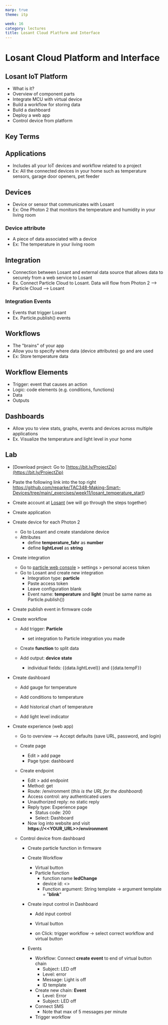 ```yaml
---
marp: true
theme: itp

week: 16
category: lectures
title: Losant Cloud Platform and Interface
---
```


<!-- headingDivider: 2 -->

# Losant Cloud Platform and Interface

## Losant IoT Platform

* What is it? 
* Overview of component parts
* Integrate MCU with virtual device
* Build a workflow for storing data
* Build a dashboard
* Deploy a web app
* Control device from platform



## Key Terms

## Applications

* Includes all your IoT devices and workflow related to a project
* Ex: All the connected devices in your home such as temperature sensors, garage door openers, pet feeder

## Devices

* Device or sensor that communicates with Losant
* Ex: One Photon 2 that monitors the temperature and humidity in your living room

### Device attribute

* A piece of data associated with a device
* Ex: The temperature in your living room

## Integration

* Connection between Losant and external data source that allows data to securely from a web service to Losant
* Ex. Connect Particle Cloud to Losant. Data will flow from Photon 2 --> Particle Cloud --> Losant

### Integration Events

* Events that trigger Losant
* Ex. Particle.publish() events

## Workflows

* The "brains" of your app
* Allow you to specify where data (device attributes) go and are used
* Ex: Store temperature data

## Workflow Elements

* Trigger: event that causes an action
* Logic: code elements (e.g. conditions, functions)
* Data
* Outputs

## Dashboards

* Allow you to view stats, graphs, events and devices across multiple applications
* Ex. Visualize the temperature and light level in your home 

## Lab

* [Download project: Go to [https://bit.ly/ProjectZip](https://bit.ly/ProjectZip)

* Paste the following link into the top right
  https://github.com/reparke/TAC348-Making-Smart-Devices/tree/main/_exercises/week11/losant_temperature_start) 

* Create account at [Losant](https://accounts.losant.com/signin) (we will go through the steps together)

* Create application 
  <!-- up to 20 in free version-->

* Create device for each Photon 2
  <!-- 
  Go to Particle console > select device > copy device id (if multiple devices) -->
  
  * Go to Losant and create standalone device 
    <!-- For tag: particle_device_id = <<ID>> (if multiple devices) -->
  * Attributes
    * define **temperature_fahr** as **number**
    * define **lightLevel** as **string**
  
* Create integration

  * Go to [particle web console](https://build.particle.io/build/new) > settings > personal access token
  * Go to Losant and create new integration
    * Integration type: **particle**
    * Paste access token
    * Leave configuration blank
    * Event name: **temperature** and **light** (must be same name as Particle.publish())

* Create publish event in firmware code

  <!-- Particle.publish("readings", String(f, 1) + ":" + lightLevel); -->

* Create workflow

  * Add trigger: **Particle**
    
    * set integration to Particle integration you made
      <!--Need to extract data from payload  so connect debug node and demonstrate-->
    
  * Create **function** to split data
  
    <!--var elements = payload.data.data.split(":");
    payload.data.tempF = elements[0];
    payload.data.light = elements[1]; -->
  
  * Add output: **device state**
    
    * individual fields: {{data.lightLevel}} and {{data.tempF}}
  
* Create dashboard

  * Add gauge for temperature
    <!--Live stream; 
    Gauge: Thermometer range 60-100; 
    Precision: Floating point 1 digit-->

  * Add conditions to temperature

    <!-- set color to green; set condition {{value}} > 76 is red; set condition {{value}} > 74 is yellow -->

  * Add historical chart of temperature

  * Add light level indicator

* Create experience (web app)

  * Go to overview --> Accept defaults (save URL, password, and login)
  * Create page
    * Edit > add page
    * Page type: dashboard
  * Create endpoint
    * Edit > add endpoint
    * Method: get
    * Route: /environment (*this is the URL for the dashboard*)
    * Access control: any authenticated users
    * Unauthorized reply: no static reply
    * Reply type: Experience page
      * Status code: 200
      * Select: Dashboard
    * Now log into website and visit 
      **https://<<YOUR_URL>>/environment**
  * Control device from dashboard
    
    * Create particle function in firmware
      <!--int ledChange(String cmd)  -->
    
    * Create Workflow
    
      * Virtual button
      * Particle function
        * function name **ledChange**
        * device id: <<COPY FROM PARTICLE CONSOLE>>
        * Function argument: String template -> argument template = "**blink**"
    
    * Create input control in Dashboard
    
      * Add input control
    
      * Virtual button
    
      * on Click: trigger workflow -> select correct workflow and virtual button
    
        <!-- dropdown and text input is possible, but more complicated -->
    
    * Events
    
      * Workflow: Connect **create event** to end of virtual button chain
        * Subject: LED off
        * Level: error
        * Message: Light is off
        * ID template
      * Create new chain: **Event**
        * Level: Error
        * Subject: LED off
      * Connect SMS 
        * Note that max of 5 messages per minute
      * Trigger workflow
    
